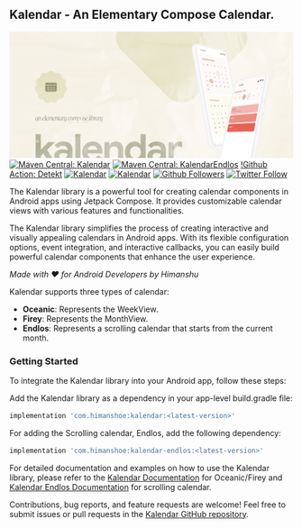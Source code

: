## Kalendar - An Elementary Compose Calendar.

![Kalendar](img/banner.png)
[![Maven Central: Kalendar](https://maven-badges.herokuapp.com/maven-central/cz.jirutka.rsql/rsql-parser/badge.svg)](https://maven-badges.herokuapp.com/maven-central/com.himanshoe/kalendar)
[![Maven Central: KalendarEndlos](https://maven-badges.herokuapp.com/maven-central/cz.jirutka.rsql/rsql-parser/badge.svg)](https://maven-badges.herokuapp.com/maven-central/com.himanshoe/kalendar-endlos)
[!Github Action: Detekt](https://github.com/github/docs/actions/workflows/run-detekt.yml/badge.svg)
[![Kalendar](https://img.shields.io/badge/Kotlin%20Weekly-%23286-orange)](https://mailchi.mp/kotlinweekly/kotlin-weekly-286)
[![Kalendar](https://img.shields.io/badge/Android%20Weekly-%23533-Pink)](https://androidweekly.net/issues/issue-533)
[![Github Followers](https://img.shields.io/github/followers/hi-manshu?label=Follow&style=social)](https://github.com/hi-manshu)
[![Twitter Follow](https://img.shields.io/twitter/follow/hi_man_shoe?label=Follow&style=social)](https://twitter.com/hi_man_shoe)  

The Kalendar library is a powerful tool for creating calendar components in Android apps using
Jetpack Compose. It provides customizable calendar views with various features and functionalities.

The Kalendar library simplifies the process of creating interactive and visually appealing calendars
in Android apps. With its flexible configuration options, event integration, and interactive
callbacks, you can easily build powerful calendar components that enhance the user experience.

_Made with ❤️ for Android Developers by Himanshu_

Kalendar supports three types of calendar:

- **Oceanic**: Represents the WeekView.
- **Firey**: Represents the MonthView.
- **Endlos**: Represents a scrolling calendar that starts from the current month.

### Getting Started
To integrate the Kalendar library into your Android app, follow these steps:

Add the Kalendar library as a dependency in your app-level build.gradle file:

```gradle
implementation 'com.himanshoe:kalendar:<latest-version>'
```

For adding the Scrolling calendar, Endlos, add the following dependency:

```gradle
implementation 'com.himanshoe:kalendar-endlos:<latest-version>'
```

For detailed documentation and examples on how to use the Kalendar library, please refer to the [Kalendar Documentation](docs/Kalendar.md) for Oceanic/Firey and [Kalendar Endlos Documentation](docs/KalendarEndlos.md) for scrolling calendar.

Contributions, bug reports, and feature requests are welcome! Feel free to submit issues or pull requests in the [Kalendar GitHub repository](https://github.com/hi-manshu/Kalendar/pulls).

